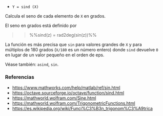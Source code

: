 - `Y = sind (X)`

Calcula el seno de cada elemento de `X` en grados.

El seno en grados está definido por

> > %%sind(z) = rad2deg(sin(z))%%

La función es más precisa que `sin` para valores grandes de `X` y para
múltiplos de 180 grados (`X/180` es un número entero) donde `sind` devuelve `0`
en lugar de un valor pequeño en el orden de eps.

Véase también: `asind`, `sin`.

### Referencias

- https://www.mathworks.com/help/matlab/ref/sin.html
- https://octave.sourceforge.io/octave/function/sind.html
- https://mathworld.wolfram.com/Sine.html
- https://mathworld.wolfram.com/TrigonometricFunctions.html
- https://es.wikipedia.org/wiki/Funci%C3%B3n_trigonom%C3%A9trica
